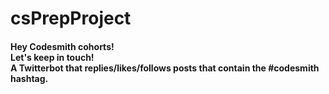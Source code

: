 # csPrepProject
#### Hey Codesmith cohorts! <br>Let's keep in touch! <br>A Twitterbot that replies/likes/follows posts that contain the #codesmith hashtag.
